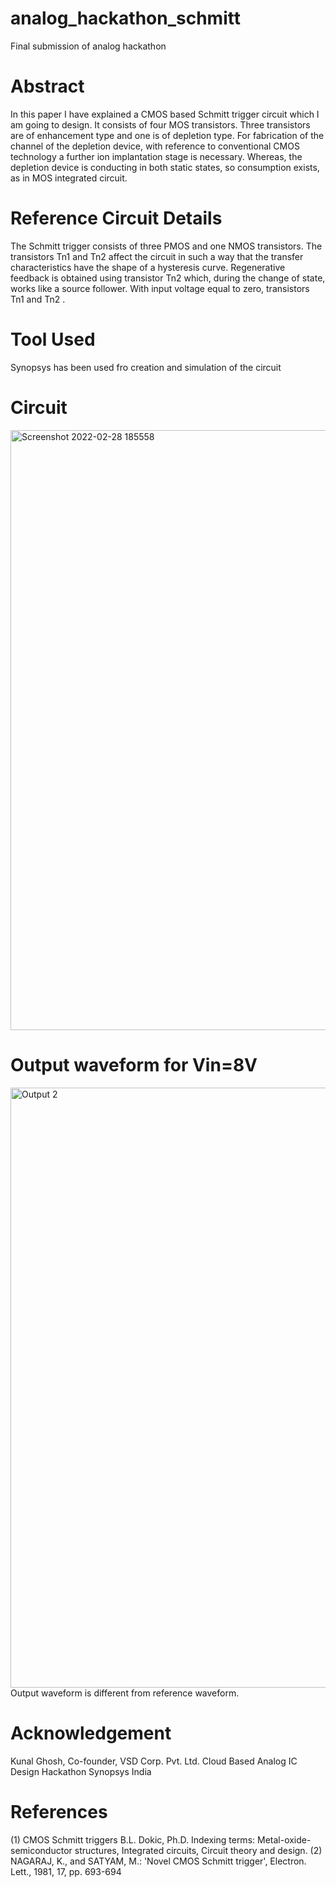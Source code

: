 # analog_hackathon_schmitt
Final submission of analog hackathon
# Abstract
In this paper I have explained a CMOS based Schmitt trigger circuit which I am going to design. It consists of four MOS transistors. Three transistors are of enhancement type and one is of depletion type. For fabrication of the channel of the depletion device, with reference to conventional CMOS technology a further ion implantation stage is necessary. Whereas, the depletion device is conducting in both static states, so consumption exists, as in MOS integrated circuit.
# Reference Circuit Details
The Schmitt trigger consists of three PMOS and one NMOS transistors. The transistors Tn1 and Tn2 affect the circuit in such a way that the transfer characteristics have the shape of a hysteresis curve. Regenerative feedback is obtained using transistor Tn2 which, during the change of state, works like a source follower. With input voltage equal to zero, transistors Tn1 and Tn2 . 
# Tool Used
Synopsys has been used fro creation and simulation of the circuit
# Circuit
<img width="960" alt="Screenshot 2022-02-28 185558" src="https://user-images.githubusercontent.com/63709769/156136529-17d2e342-adcf-47a7-9bdc-e7193f4aa287.png">

# Output waveform for Vin=8V
<img width="960" alt="Output 2" src="https://user-images.githubusercontent.com/63709769/156131986-908d80e6-3cd2-4cfb-92ab-beb41d5f8598.png">
Output waveform is different from reference waveform.

# Acknowledgement
Kunal Ghosh, Co-founder, VSD Corp. Pvt. Ltd.
Cloud Based Analog IC Design Hackathon
Synopsys India

# References
(1) CMOS Schmitt triggers B.L. Dokic, Ph.D. Indexing terms: Metal-oxide-semiconductor structures, Integrated circuits, Circuit theory and design.
(2) NAGARAJ, K., and SATYAM, M.: 'Novel CMOS Schmitt trigger', Electron. Lett., 1981, 17, pp. 693-694
